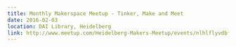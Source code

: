 ```yaml
---
title: Monthly Makerspace Meetup - Tinker, Make and Meet
date: 2016-02-03
location: DAI Library, Heidelberg
link: http://www.meetup.com/Heidelberg-Makers-Meetup/events/nlhlflyvdbfb/
---
```


